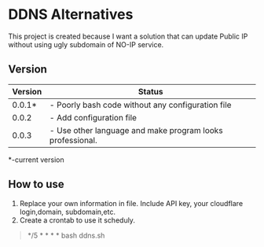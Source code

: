 # DDNS Alternatives

This project is created because I want a solution that can update Public IP without using ugly subdomain of NO-IP service.

## Version

|Version| Status |
|---------------------------------------------------------------------------------------------------------------------------------------|--|
|0.0.1*                                                                                                                                   |  - Poorly bash code without any configuration file |
|0.0.2| - Add configuration file | 
|0.0.3| - Use other language and make program looks professional.

*-current version


## How to use
1. Replace your own information in file. Include API key, your cloudflare login,domain, subdomain,etc.
2. Create a crontab to use it scheduly.
> */5 * * * * bash ddns.sh
